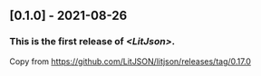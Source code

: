 

## [0.1.0] - 2021-08-26

### This is the first release of *\<LitJson\>*.

Copy from https://github.com/LitJSON/litjson/releases/tag/0.17.0
